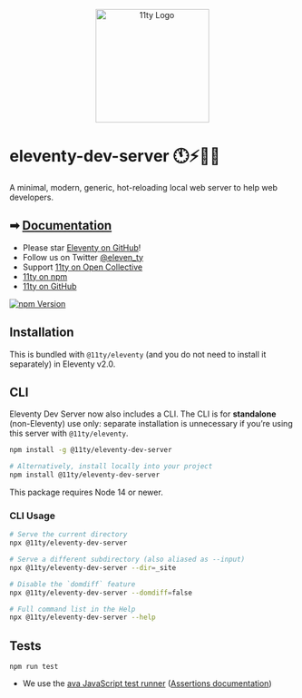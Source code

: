 <p align="center"><img src="https://www.11ty.dev/img/logo-github.svg" width="200" height="200" alt="11ty Logo"></p>

# eleventy-dev-server 🕚⚡️🎈🐀

A minimal, modern, generic, hot-reloading local web server to help web developers.

## ➡ [Documentation](https://www.11ty.dev/docs/watch-serve/#eleventy-dev-server)

- Please star [Eleventy on GitHub](https://github.com/11ty/eleventy/)!
- Follow us on Twitter [@eleven_ty](https://twitter.com/eleven_ty)
- Support [11ty on Open Collective](https://opencollective.com/11ty)
- [11ty on npm](https://www.npmjs.com/org/11ty)
- [11ty on GitHub](https://github.com/11ty)

[![npm Version](https://img.shields.io/npm/v/@11ty/eleventy-dev-server.svg?style=for-the-badge)](https://www.npmjs.com/package/@11ty/eleventy-dev-server)

## Installation

This is bundled with `@11ty/eleventy` (and you do not need to install it separately) in Eleventy v2.0.

## CLI

Eleventy Dev Server now also includes a CLI. The CLI is for **standalone** (non-Eleventy) use only: separate installation is unnecessary if you’re using this server with `@11ty/eleventy`.

```sh
npm install -g @11ty/eleventy-dev-server

# Alternatively, install locally into your project
npm install @11ty/eleventy-dev-server
```

This package requires Node 14 or newer.

### CLI Usage

```sh
# Serve the current directory
npx @11ty/eleventy-dev-server

# Serve a different subdirectory (also aliased as --input)
npx @11ty/eleventy-dev-server --dir=_site

# Disable the `domdiff` feature
npx @11ty/eleventy-dev-server --domdiff=false

# Full command list in the Help
npx @11ty/eleventy-dev-server --help
```

## Tests

```
npm run test
```

- We use the [ava JavaScript test runner](https://github.com/avajs/ava) ([Assertions documentation](https://github.com/avajs/ava/blob/master/docs/03-assertions.md))
